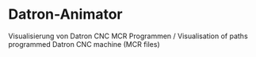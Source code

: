 # Datron-Animator
Visualisierung von Datron CNC MCR Programmen / Visualisation of paths programmed Datron CNC machine (MCR files)

